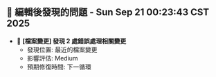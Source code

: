 ## 🚨 編輯後發現的問題 - Sun Sep 21 00:23:43 CST 2025

- 🔄 **[檔案變更] 發現        2 處錯誤處理相關變更**
  - 發現位置: 最近的檔案變更
  - 影響評估: Medium
  - 預期修復時間: 下一循環

